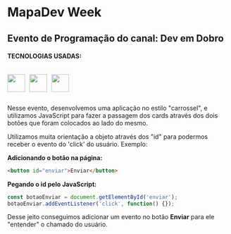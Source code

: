 # MapaDev Week

## Evento de Programação do canal: Dev em Dobro

#### TECNOLOGIAS USADAS:

<div style="display:flex; gap:10px;">

<img 
width="40px"  
src="https://cdn.jsdelivr.net/gh/devicons/devicon/icons/html5/html5-original.svg" />

<img 
width="40px" 
src="https://cdn.jsdelivr.net/gh/devicons/devicon/icons/css3/css3-original.svg" />

<img 
width="40px"
src="https://cdn.jsdelivr.net/gh/devicons/devicon/icons/javascript/javascript-original.svg" />

</div>

Nesse evento, desenvolvemos uma aplicação no estilo "carrossel", e utilizamos JavaScript para fazer a passagem dos cards através dos dois botões que foram colocados ao lado do mesmo.

Utilizamos muita orientação a objeto através dos "id" para podermos receber o evento do 'click' do usuário.
Exemplo:


**Adicionando o botão na página:**
```html
<button id="enviar">Enviar</button>
```

**Pegando o id pelo JavaScript:**
```js 
const botaoEnviar = document.getElementById('enviar');
botaoEnviar.addEventListener('click', function() {});
```
Desse jeito conseguimos adicionar um evento no botão **Enviar** para ele "entender" o chamado do usuário.